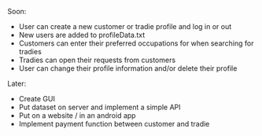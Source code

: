 Soon:

- User can create a new customer or tradie profile and log in or out
- New users are added to profileData.txt
- Customers can enter their preferred occupations for when searching for tradies
- Tradies can open their requests from customers
- User can change their profile information and/or delete their profile


Later:

- Create GUI
- Put dataset on server and implement a simple API
- Put on a website / in an android app
- Implement payment function between customer and tradie